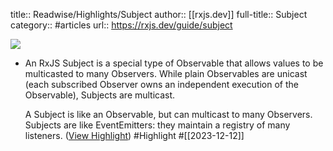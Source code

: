title:: Readwise/Highlights/Subject
author:: [[rxjs.dev]]
full-title:: Subject
category:: #articles
url:: https://rxjs.dev/guide/subject

![](https://readwise-assets.s3.amazonaws.com/static/images/article3.5c705a01b476.png)

- An RxJS Subject is a special type of Observable that allows values to be multicasted to many Observers. While plain Observables are unicast (each subscribed Observer owns an independent execution of the Observable), Subjects are multicast.
  
  A Subject is like an Observable, but can multicast to many Observers. Subjects are like EventEmitters: they maintain a registry of many listeners. ([View Highlight](https://read.readwise.io/read/01hhe4sp2yh6bdcm1gn8wnc58e)) #Highlight #[[2023-12-12]]